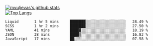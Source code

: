 [![mvuljevas's github stats](https://github-readme-stats.vercel.app/api?username=mvuljevas&show_icons=true&theme=dracula)](https://www.mvuljevas.com)
<br>
[![Top Langs](https://github-readme-stats.vercel.app/api/top-langs/?username=mvuljevas&theme=dracula)](https://www.mvuljevas.com)

<!--START_SECTION:waka-->
```text
Liquid       1 hr 5 mins     ███████░░░░░░░░░░░░░░░░░░   28.49 % 
SCSS         1 hr 2 mins     ███████░░░░░░░░░░░░░░░░░░   27.50 % 
YAML         41 mins         ████▓░░░░░░░░░░░░░░░░░░░░   18.19 % 
JSON         38 mins         ████▒░░░░░░░░░░░░░░░░░░░░   16.83 % 
JavaScript   17 mins         ██░░░░░░░░░░░░░░░░░░░░░░░   07.58 % 
```
<!--END_SECTION:waka-->
